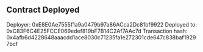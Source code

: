 ## Contract Deployed

Deployer: 0xE8E0Ae7555f1a9a0479b97a86ACca2Dc81bf9922
Deployed to: 0xC83F6C4E25FCCE069edef819bF7B14C2Af7AAc7d
Transaction hash: 0x4afb6d4228648aaacdd1ace8030c71235fa1e272301cde647c838baf19297bcf